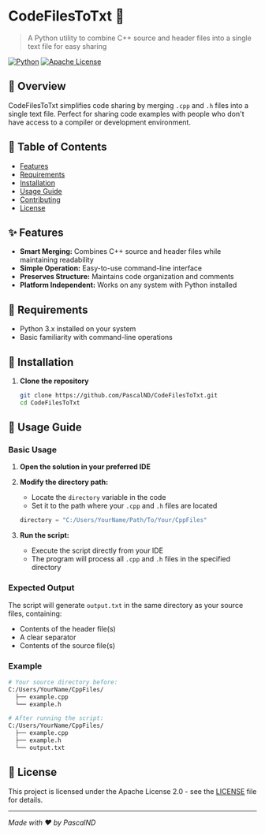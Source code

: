 # CodeFilesToTxt 📝

> A Python utility to combine C++ source and header files into a single text file for easy sharing

[![Python](https://img.shields.io/badge/Python-3.x-blue.svg)](https://www.python.org/)
[![Apache License](https://img.shields.io/badge/License-Apache%202.0-blue.svg)](https://choosealicense.com/licenses/apache-2.0/)

## 🎯 Overview

CodeFilesToTxt simplifies code sharing by merging `.cpp` and `.h` files into a single text file. Perfect for sharing code examples with people who don't have access to a compiler or development environment.

## 📑 Table of Contents

- [Features](#features)
- [Requirements](#requirements)
- [Installation](#installation)
- [Usage Guide](#usage-guide)
- [Contributing](#contributing)
- [License](#license)

## ✨ Features

- **Smart Merging:** Combines C++ source and header files while maintaining readability
- **Simple Operation:** Easy-to-use command-line interface
- **Preserves Structure:** Maintains code organization and comments
- **Platform Independent:** Works on any system with Python installed

## 🔧 Requirements

- Python 3.x installed on your system
- Basic familiarity with command-line operations

## 🚀 Installation

1. **Clone the repository**
   ```bash
   git clone https://github.com/PascalND/CodeFilesToTxt.git
   cd CodeFilesToTxt
   ```

## 📖 Usage Guide

### Basic Usage

1. **Open the solution in your preferred IDE**

2. **Modify the directory path:**
   - Locate the `directory` variable in the code
   - Set it to the path where your `.cpp` and `.h` files are located
   ```python
   directory = "C:/Users/YourName/Path/To/Your/CppFiles"
   ```

3. **Run the script:**
   - Execute the script directly from your IDE
   - The program will process all `.cpp` and `.h` files in the specified directory

### Expected Output

The script will generate `output.txt` in the same directory as your source files, containing:
- Contents of the header file(s)
- A clear separator
- Contents of the source file(s)

### Example

```bash
# Your source directory before:
C:/Users/YourName/CppFiles/
  ├── example.cpp
  └── example.h

# After running the script:
C:/Users/YourName/CppFiles/
  ├── example.cpp
  ├── example.h
  └── output.txt
```

## 📄 License

This project is licensed under the Apache License 2.0 - see the [LICENSE](LICENSE) file for details.

---

*Made with ❤️ by PascalND*

